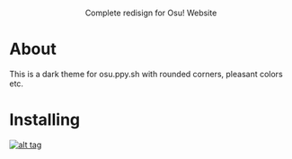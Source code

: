 <div align="center">
  <img src="https://izuki.s-ul.eu/M0MCv2Xj" alt="">
</div>
<br>
<div align="center"">
  Complete redisign for Osu! Website
</div>

# About

This is a dark theme for osu.ppy.sh with rounded corners, pleasant colors etc.

# Installing

[![alt tag](https://img.shields.io/badge/Install%20directly%20with-Stylus-%233daee9?style=for-the-badge)](https://raw.githubusercontent.com/9IZUKI9/Osu-Website-Redisign/refs/heads/main/OsuWebRedisign.css)
